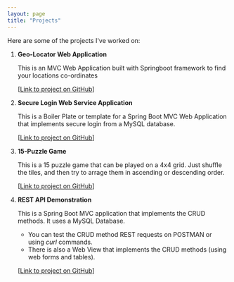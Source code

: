 ```yaml
---
layout: page
title: "Projects"
---
```

<!-- # Projects -->
Here are some of the projects I've worked on:

1. **Geo-Locator Web Application**
   
   This is an MVC Web Application built with Springboot framework to find your locations co-ordinates
   
   [[Link to project on GitHub](https://github.com/danielisangedighi/GeoLocator)]
   

2. **Secure Login Web Service Application**

   This is a Boiler Plate or template for a Spring Boot MVC Web Application that implements secure login from a MySQL database.

   [[Link to project on GitHub](https://github.com/danielisangedighi/login-securitychasis)]


3. **15-Puzzle Game**

   This is a 15 puzzle game that can be played on a 4x4 grid.
   Just shuffle the tiles, and then try to arrage them in ascending or descending order.

   [[Link to project on GitHub](https://github.com/danielisangedighi/15PuzzleGame-main)]

4. **REST API Demonstration**

   This is a Spring Boot MVC application that implements the CRUD methods.
   It uses a MySQL Database.
   - You can test the CRUD method REST requests on POSTMAN or using *curl* commands.
   - There is also a Web View that implements the CRUD methods (using web forms and tables).

   [[Link to project on GitHub](https://github.com/danielisangedighi/REST-API-demo)]

<!--
X. **Project 2**
   Description: [Brief description]
   Link: [Link to project]

-->


